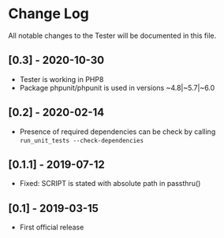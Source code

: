 Change Log
==========

All notable changes to the Tester will be documented in this file.

[0.3] - 2020-10-30
------------------

- Tester is working in PHP8
- Package phpunit/phpunit is used in versions ~4.8|~5.7|~6.0

[0.2] - 2020-02-14
------------------

- Presence of required dependencies can be check by calling ```run_unit_tests --check-dependencies```

[0.1.1] - 2019-07-12
--------------------

- Fixed: SCRIPT is stated with absolute path in passthru()

[0.1] - 2019-03-15
------------------

- First official release
